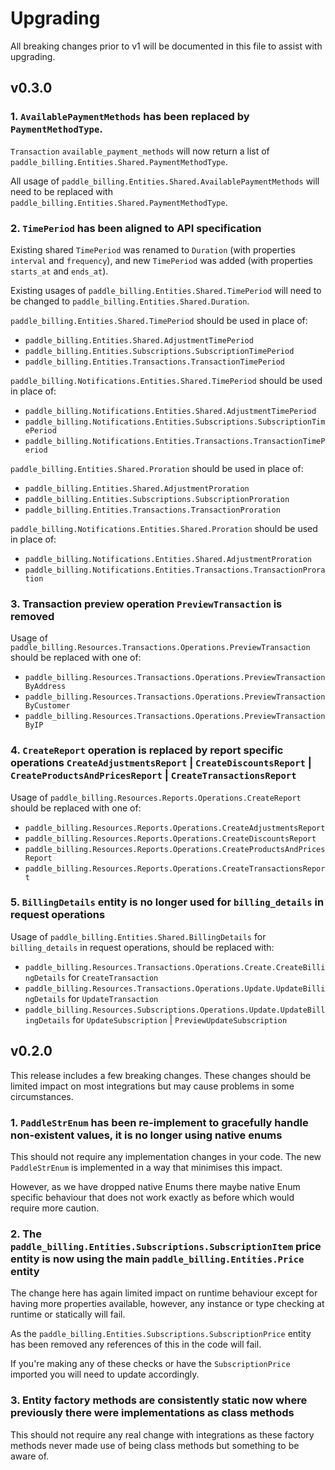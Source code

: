 # Upgrading

All breaking changes prior to v1 will be documented in this file to assist with upgrading.

## v0.3.0

### 1. `AvailablePaymentMethods` has been replaced by `PaymentMethodType`.

`Transaction` `available_payment_methods` will now return a list of `paddle_billing.Entities.Shared.PaymentMethodType`.

All usage of `paddle_billing.Entities.Shared.AvailablePaymentMethods` will need to be replaced with `paddle_billing.Entities.Shared.PaymentMethodType`.

### 2. `TimePeriod` has been aligned to API specification

Existing shared `TimePeriod` was renamed to `Duration` (with properties `interval` and `frequency`), and new `TimePeriod` was added (with properties `starts_at` and `ends_at`).

Existing usages of `paddle_billing.Entities.Shared.TimePeriod` will need to be changed to `paddle_billing.Entities.Shared.Duration`.

`paddle_billing.Entities.Shared.TimePeriod` should be used in place of:
- `paddle_billing.Entities.Shared.AdjustmentTimePeriod`
- `paddle_billing.Entities.Subscriptions.SubscriptionTimePeriod`
- `paddle_billing.Entities.Transactions.TransactionTimePeriod`

`paddle_billing.Notifications.Entities.Shared.TimePeriod` should be used in place of:
- `paddle_billing.Notifications.Entities.Shared.AdjustmentTimePeriod`
- `paddle_billing.Notifications.Entities.Subscriptions.SubscriptionTimePeriod`
- `paddle_billing.Notifications.Entities.Transactions.TransactionTimePeriod`

`paddle_billing.Entities.Shared.Proration` should be used in place of:
- `paddle_billing.Entities.Shared.AdjustmentProration`
- `paddle_billing.Entities.Subscriptions.SubscriptionProration`
- `paddle_billing.Entities.Transactions.TransactionProration`

`paddle_billing.Notifications.Entities.Shared.Proration` should be used in place of:
- `paddle_billing.Notifications.Entities.Shared.AdjustmentProration`
- `paddle_billing.Notifications.Entities.Transactions.TransactionProration`

### 3. Transaction preview operation `PreviewTransaction` is removed

Usage of `paddle_billing.Resources.Transactions.Operations.PreviewTransaction` should be replaced with one of:
- `paddle_billing.Resources.Transactions.Operations.PreviewTransactionByAddress`
- `paddle_billing.Resources.Transactions.Operations.PreviewTransactionByCustomer`
- `paddle_billing.Resources.Transactions.Operations.PreviewTransactionByIP`

### 4. `CreateReport` operation is replaced by report specific operations `CreateAdjustmentsReport` | `CreateDiscountsReport` | `CreateProductsAndPricesReport` | `CreateTransactionsReport`

Usage of `paddle_billing.Resources.Reports.Operations.CreateReport` should be replaced with one of:
- `paddle_billing.Resources.Reports.Operations.CreateAdjustmentsReport`
- `paddle_billing.Resources.Reports.Operations.CreateDiscountsReport`
- `paddle_billing.Resources.Reports.Operations.CreateProductsAndPricesReport`
- `paddle_billing.Resources.Reports.Operations.CreateTransactionsReport`

### 5. `BillingDetails` entity is no longer used for `billing_details` in request operations

Usage of `paddle_billing.Entities.Shared.BillingDetails` for `billing_details` in request operations, should be replaced with:
- `paddle_billing.Resources.Transactions.Operations.Create.CreateBillingDetails` for `CreateTransaction`
- `paddle_billing.Resources.Transactions.Operations.Update.UpdateBillingDetails` for `UpdateTransaction`
- `paddle_billing.Resources.Subscriptions.Operations.Update.UpdateBillingDetails` for `UpdateSubscription` | `PreviewUpdateSubscription`

## v0.2.0

This release includes a few breaking changes. These changes should be limited impact on most integrations but may cause problems in some circumstances. 

### 1. `PaddleStrEnum` has been re-implement to gracefully handle non-existent values, it is no longer using native enums

This should not require any implementation changes in your code. The new `PaddleStrEnum` is implemented in a way that minimises this impact.

However, as we have dropped native Enums there maybe native Enum specific behaviour that does not work exactly as before which would require more caution.

### 2. The `paddle_billing.Entities.Subscriptions.SubscriptionItem` price entity is now using the main `paddle_billing.Entities.Price` entity

The change here has again limited impact on runtime behaviour except for having more properties available, however, any instance or type checking at runtime or statically will fail.

As the `paddle_billing.Entities.Subscriptions.SubscriptionPrice` entity has been removed any references of this in the code will fail.

If you're making any of these checks or have the `SubscriptionPrice` imported you will need to update accordingly.

### 3. Entity factory methods are consistently static now where previously there were implementations as class methods

This should not require any real change with integrations as these factory methods never made use of being class methods but something to be aware of.
